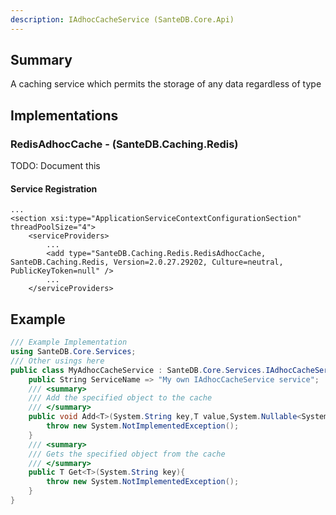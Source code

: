 ```yaml
---
description: IAdhocCacheService (SanteDB.Core.Api)
---
```


## Summary
A caching service which permits the storage of any data regardless of type

## Implementations


### RedisAdhocCache - (SanteDB.Caching.Redis)
TODO: Document this

#### Service Registration
```markup
...
<section xsi:type="ApplicationServiceContextConfigurationSection" threadPoolSize="4">
	<serviceProviders>
		...
		<add type="SanteDB.Caching.Redis.RedisAdhocCache, SanteDB.Caching.Redis, Version=2.0.27.29202, Culture=neutral, PublicKeyToken=null" />
		...
	</serviceProviders>
```
## Example
```csharp
/// Example Implementation
using SanteDB.Core.Services;
/// Other usings here
public class MyAdhocCacheService : SanteDB.Core.Services.IAdhocCacheService { 
	public String ServiceName => "My own IAdhocCacheService service";
	/// <summary>
	/// Add the specified object to the cache
	/// </summary>
	public void Add<T>(System.String key,T value,System.Nullable<System.TimeSpan> timeout){
		throw new System.NotImplementedException();
	}
	/// <summary>
	/// Gets the specified object from the cache
	/// </summary>
	public T Get<T>(System.String key){
		throw new System.NotImplementedException();
	}
}
```
